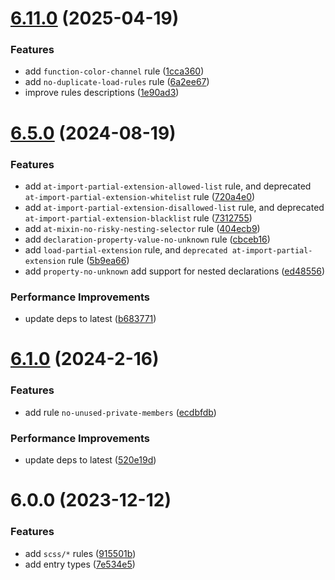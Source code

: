 # [6.11.0](https://github.com/stylelint-types/stylelint-scss/compare/v6.5.0...v6.11.0) (2025-04-19)


### Features

* add `function-color-channel` rule ([1cca360](https://github.com/stylelint-types/stylelint-scss/commit/1cca36006c5812cc0f6d5093ba09bf17436f0551))
* add `no-duplicate-load-rules` rule ([6a2ee67](https://github.com/stylelint-types/stylelint-scss/commit/6a2ee67de4f6498f583b87eff27c572c509cb674))
* improve rules descriptions ([1e90ad3](https://github.com/stylelint-types/stylelint-scss/commit/1e90ad3e491dbfd8a9ad7871defa82248ce1a08a))



# [6.5.0](https://github.com/stylelint-types/stylelint-scss/compare/v6.1.0...v6.5.0) (2024-08-19)


### Features

* add `at-import-partial-extension-allowed-list` rule, and deprecated `at-import-partial-extension-whitelist` rule ([720a4e0](https://github.com/stylelint-types/stylelint-scss/commit/720a4e073e925931038e3e226dfe79c25c43d66a))
* add `at-import-partial-extension-disallowed-list` rule, and deprecated `at-import-partial-extension-blacklist` rule ([7312755](https://github.com/stylelint-types/stylelint-scss/commit/7312755682237d48afbb065256d9ad299f153a50))
* add `at-mixin-no-risky-nesting-selector` rule ([404ecb9](https://github.com/stylelint-types/stylelint-scss/commit/404ecb92a45a089ad8c3cba60bfdd2e795bacc04))
* add `declaration-property-value-no-unknown` rule ([cbceb16](https://github.com/stylelint-types/stylelint-scss/commit/cbceb16b6e9c1b35a307390b612ed932193c5010))
* add `load-partial-extension` rule, and `deprecated at-import-partial-extension` rule ([5b9ea66](https://github.com/stylelint-types/stylelint-scss/commit/5b9ea66327db2f34855a7372b9c2f01e8d66be34))
* add `property-no-unknown` add support for nested declarations ([ed48556](https://github.com/stylelint-types/stylelint-scss/commit/ed48556b58f8cecc0866575167e6ad10d074074c))


### Performance Improvements

* update deps to latest ([b683771](https://github.com/stylelint-types/stylelint-scss/commit/b6837711544c00895ecaea8e5b4f771449513dd2))



# [6.1.0](https://github.com/stylelint-types/stylelint-scss/compare/v6.0.0...v6.1.0) (2024-2-16)


### Features

* add rule `no-unused-private-members` ([ecdbfdb](https://github.com/stylelint-types/stylelint-scss/commit/ecdbfdbc510f1acc2b8da3dfe9756d7bd00a80d7))


### Performance Improvements

* update deps to latest ([520e19d](https://github.com/stylelint-types/stylelint-scss/commit/520e19d5fd1d929b61dd940b98c8fa19dfd63d74))



# 6.0.0 (2023-12-12)


### Features

* add `scss/*` rules ([915501b](https://github.com/stylelint-types/stylelint-scss/commit/915501b16768e0938f4445cdacaf8f34a67d7ad2))
* add entry types ([7e534e5](https://github.com/stylelint-types/stylelint-scss/commit/7e534e5c4492340b0a17f69a4c8c29b5c489fecd))




